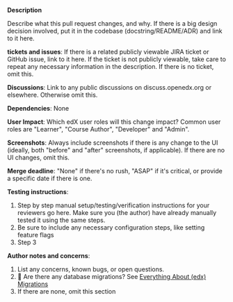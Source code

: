 **Description**

Describe what this pull request changes, and why. If there is a big design decision involved, put it in the
codebase (docstring/README/ADR) and link to it here.

**tickets and issues**: If there is a related publicly viewable JIRA ticket or GitHub issue, link to it here. If the
ticket is not publicly viewable, take care to repeat any necessary information in the description. If there is no
ticket, omit this.

**Discussions**: Link to any public discussions on discuss.openedx.org or elsewhere. Otherwise omit this.

**Dependencies**: None

**User Impact**: Which edX user roles will this change impact? Common user roles are "Learner", "Course Author",
"Developer" and "Admin".

**Screenshots**: Always include screenshots if there is any change to the UI (ideally, both "before" and "after"
screenshots, if applicable). If there are no UI changes, omit this.

**Merge deadline**: "None" if there's no rush, "ASAP" if it's critical, or provide a specific date if there is one.

**Testing instructions**:

1. Step by step manual setup/testing/verification instructions for your reviewers go here. Make sure you (the author)
have already manually tested it using the same steps.
2. Be sure to include any necessary configuration steps, like setting feature flags
3. Step 3

**Author notes and concerns**:

1. List any concerns, known bugs, or open questions.
2. 🚩 Are there any database migrations? See
[Everything About (edx) Migrations](https://openedx.atlassian.net/wiki/spaces/AC/pages/23003228/Everything+About+Database+Migrations)
3. If there are none, omit this section
